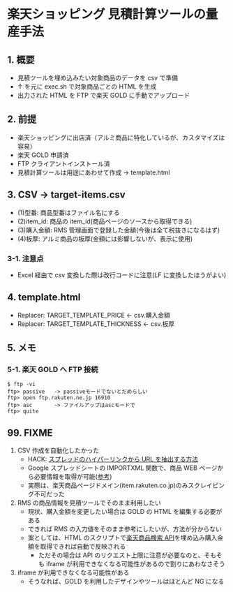 # 楽天ショッピング 見積計算ツールの量産手法

## 1. 概要

- 見積ツールを埋め込みたい対象商品のデータを csv で準備
- ↑ を元に exec.sh で対象商品ごとの HTML を生成
- 出力された HTML を FTP で楽天 GOLD に手動でアップロード

## 2. 前提

- 楽天ショッピングに出店済（アルミ商品に特化しているが、カスタマイズは容易）
- 楽天 GOLD 申請済
- FTP クライアントインストール済
- 見積計算ツールは用途にあわせて作成 -> template.html

## 3. CSV -> target-items.csv

- (1)型番: 商品型番はファイル名にする
- (2)item_id: 商品の item_id(商品ページのソースから取得できる)
- (3)購入金額: RMS 管理画面で登録した金額(今後は全て税抜きになるはず)
- (4)板厚: アルミ商品の板厚(金額には影響しないが、表示に使用)

### 3-1. 注意点

- Excel 経由で csv 変換した際は改行コードに注意(LF に変換したほうがよい)

## 4. template.html

- Replacer: TARGET_TEMPLATE_PRICE <- csv.購入金額
- Replacer: TARGET_TEMPLATE_THICKNESS <- csv.板厚

## 5. メモ

### 5-1. 楽天 GOLD へ FTP 接続

```
$ ftp -vi
ftp> passive   -> passiveモードでないとだめらしい
ftp> open ftp.rakuten.ne.jp 16910
ftp> asc       -> ファイルアップはascモードで
ftp> quite
```

## 99. FIXME

1. CSV 作成を自動化したかった
   - HACK: [スプレッドのハイパーリンクから URL を抽出する方法](https://liginc.co.jp/509121)
   - Google スプレッドシートの IMPORTXML 関数で、商品 WEB ページから必要情報を取得が可能([参考](https://liginc.co.jp/509121))
   - 実際は、楽天商品ページドメイン(item.rakuten.co.jp)のみスクレイピング不可だった
2. RMS の商品情報を見積ツールでそのまま利用したい
   - 現状、購入金額を変更したい場合は GOLD の HTML を編集する必要がある
   - できれば RMS の入力値をそのまま参考にしたいが、方法が分からない
   - 案としては、HTML のスクリプトで[楽天商品検索 API](https://webservice.rakuten.co.jp/api/ichibaitemsearch/)を埋め込み購入金額を取得できれば自動で反映される
     - ただその場合は API のリクエスト上限に注意が必要なのと、そもそも iframe が利用できなくなる可能性があるので割りにあわなさそう
3. iframe が利用できなくなる可能性がある
   - そうなれば、GOLD を利用したデザインやツールはほとんど NG になる
